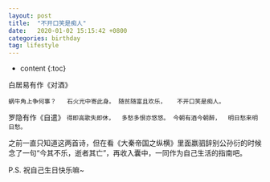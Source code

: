 ```yaml
---
layout: post
title:  "不开口笑是痴人"
date:   2020-01-02 15:15:42 +0800
categories: birthday
tag: lifestyle
---
```


* content
{:toc}


白居易有作《对酒》

`蜗牛角上争何事？   石火光中寄此身。
随贫随富且欢乐，   不开口笑是痴人。`


罗隐有作《自遣》
`得即高歌失即休，  多愁多恨亦悠悠。
今朝有酒今朝醉，  明日愁来明日愁。`


之前一直只知道这两首诗，但在看《大秦帝国之纵横》里面嬴驷辞别公孙衍的时候念了一句“今其不乐，逝者其亡”，再收入囊中，一同作为自己生活的指南吧。



P.S.
祝自己生日快乐嘛~

[jekyll]:      http://jekyllrb.com
[jekyll-gh]:   https://github.com/jekyll/jekyll
[jekyll-help]: https://github.com/jekyll/jekyll-help
